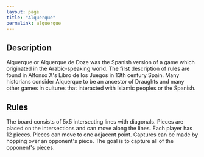 ```yaml
---
layout: page
title: "Alquerque"
permalink: alquerque
---
```


## Description

Alquerque or Alquerque de Doze was the Spanish version of a game which originated in the Arabic-speaking world. The first description of rules are found in Alfonso X's Libro de los Juegos in 13th century Spain. Many historians consider Alquerque to be an ancestor of Draughts and many other games in cultures that interacted with Islamic peoples or the Spanish.

## Rules

The board consists of 5x5 intersecting lines with diagonals. Pieces are placed on the intersections and can move along the lines. Each player has 12 pieces. Pieces can move to one adjacent point. Captures can be made by hopping over an opponent's piece. The goal is to capture all of the opponent's pieces.


